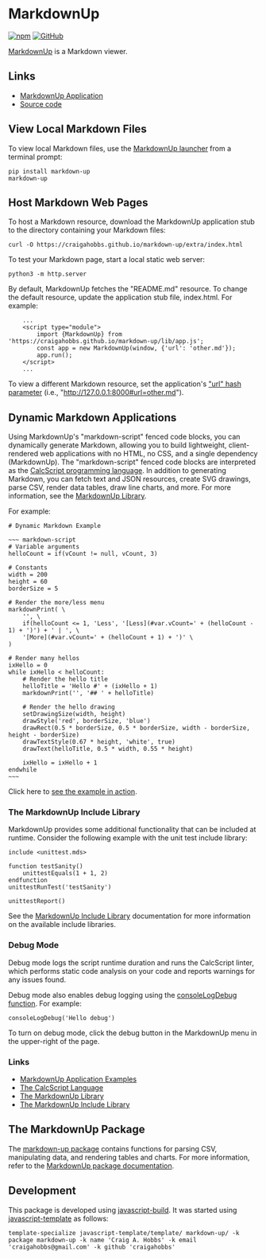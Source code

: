 # MarkdownUp

[![npm](https://img.shields.io/npm/v/markdown-up)](https://www.npmjs.com/package/markdown-up)
[![GitHub](https://img.shields.io/github/license/craigahobbs/markdown-up)](https://github.com/craigahobbs/markdown-up/blob/main/LICENSE)

[MarkdownUp](https://craigahobbs.github.io/markdown-up/) is a Markdown viewer.


## Links

- [MarkdownUp Application](https://craigahobbs.github.io/markdown-up/)
- [Source code](https://github.com/craigahobbs/markdown-up)


## View Local Markdown Files

To view local Markdown files, use the
[MarkdownUp launcher](https://github.com/craigahobbs/markdown-up-py#readme)
from a terminal prompt:

~~~
pip install markdown-up
markdown-up
~~~


## Host Markdown Web Pages

To host a Markdown resource, download the MarkdownUp application stub to the directory containing
your Markdown files:

~~~
curl -O https://craigahobbs.github.io/markdown-up/extra/index.html
~~~

To test your Markdown page, start a local static web server:

~~~
python3 -m http.server
~~~

By default, MarkdownUp fetches the "README.md" resource. To change the default resource, update the
application stub file, index.html. For example:

~~~
    ...
    <script type="module">
        import {MarkdownUp} from 'https://craigahobbs.github.io/markdown-up/lib/app.js';
        const app = new MarkdownUp(window, {'url': 'other.md'});
        app.run();
    </script>
    ...
~~~

To view a different Markdown resource, set the application's
["url" hash parameter](https://craigahobbs.github.io/markdown-up/#cmd.help=1)
(i.e., "http://127.0.0.1:8000#url=other.md").


## Dynamic Markdown Applications

Using MarkdownUp's "markdown-script" fenced code blocks, you can dynamically generate Markdown,
allowing you to build lightweight, client-rendered web applications with no HTML, no CSS, and a
single dependency (MarkdownUp). The "markdown-script" fenced code blocks are interpreted as the
[CalcScript programming language](https://craigahobbs.github.io/calc-script/language/).
In addition to generating Markdown, you can fetch text and JSON resources, create SVG drawings,
parse CSV, render data tables, draw line charts, and more. For more information, see the
[MarkdownUp Library](https://craigahobbs.github.io/markdown-up/library/).

For example:

```
# Dynamic Markdown Example

~~~ markdown-script
# Variable arguments
helloCount = if(vCount != null, vCount, 3)

# Constants
width = 200
height = 60
borderSize = 5

# Render the more/less menu
markdownPrint( \
    '', \
    if(helloCount <= 1, 'Less', '[Less](#var.vCount=' + (helloCount - 1) + ')') + ' | ', \
    '[More](#var.vCount=' + (helloCount + 1) + ')' \
)

# Render many hellos
ixHello = 0
while ixHello < helloCount:
    # Render the hello title
    helloTitle = 'Hello #' + (ixHello + 1)
    markdownPrint('', '## ' + helloTitle)

    # Render the hello drawing
    setDrawingSize(width, height)
    drawStyle('red', borderSize, 'blue')
    drawRect(0.5 * borderSize, 0.5 * borderSize, width - borderSize, height - borderSize)
    drawTextStyle(0.67 * height, 'white', true)
    drawText(helloTitle, 0.5 * width, 0.55 * height)

    ixHello = ixHello + 1
endwhile
~~~
```

Click here to [see the example in action](https://craigahobbs.github.io/markdown-up/#url=DynamicMarkdownExample.md).


### The MarkdownUp Include Library

MarkdownUp provides some additional functionality that can be included at runtime. Consider the
following example with the unit test include library:

~~~
include <unittest.mds>

function testSanity()
    unittestEquals(1 + 1, 2)
endfunction
unittestRunTest('testSanity')

unittestReport()
~~~

See the
[MarkdownUp Include Library](https://craigahobbs.github.io/markdown-up/library/include.html)
documentation for more information on the available include libraries.


### Debug Mode

Debug mode logs the script runtime duration and runs the CalcScript linter, which performs static
code analysis on your code and reports warnings for any issues found.

Debug mode also enables debug logging using the
[consoleLogDebug function](https://craigahobbs.github.io/calc-script/library/#var.vName='consoleLogDebug').
For example:

~~~ calcscript
consoleLogDebug('Hello debug')
~~~

To turn on debug mode, click the debug button in the MarkdownUp menu in the upper-right of the page.


### Links

- [MarkdownUp Application Examples](https://craigahobbs.github.io/#url=MarkdownUpApplications.md)
- [The CalcScript Language](https://craigahobbs.github.io/calc-script/language/)
- [The MarkdownUp Library](https://craigahobbs.github.io/markdown-up/library/)
- [The MarkdownUp Include Library](https://craigahobbs.github.io/markdown-up/library/include.html)


## The MarkdownUp Package

The [markdown-up package](https://www.npmjs.com/package/markdown-up) contains functions for parsing
CSV, manipulating data, and rendering tables and charts. For more information, refer to the
[MarkdownUp package documentation](https://craigahobbs.github.io/markdown-up/doc/).


## Development

This package is developed using [javascript-build](https://github.com/craigahobbs/javascript-build#readme).
It was started using [javascript-template](https://github.com/craigahobbs/javascript-template#readme) as follows:

~~~
template-specialize javascript-template/template/ markdown-up/ -k package markdown-up -k name 'Craig A. Hobbs' -k email 'craigahobbs@gmail.com' -k github 'craigahobbs'
~~~
